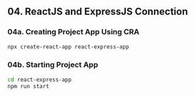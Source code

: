 ## 04. ReactJS and ExpressJS Connection

### 04a. Creating Project App Using CRA

```sh
npx create-react-app react-express-app
```

### 04b. Starting Project App

```sh
cd react-express-app
npm run start
```
